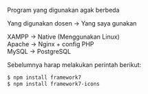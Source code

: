 Program yang digunakan agak berbeda

Yang digunakan dosen -> Yang saya gunakan

XAMPP -> Native (Menggunakan Linux)  
Apache -> Nginx + config PHP  
MySQL -> PostgreSQL  

Sebelumnya harap melakukan perintah berikut:

```sh
$ npm install framework7
$ npm install framework7-icons
```
